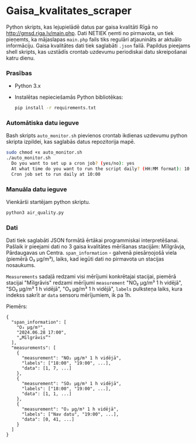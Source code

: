 # Gaisa_kvalitates_scraper
Python skripts, kas lejupielādē datus par gaisa kvalitāti Rīgā no http://gmsd.riga.lv/main.php. Dati NETIEK ņemti no pirmavota, un tiek pieņemts, ka mājaslapas `main.php` fails tiks regulāri atjaunināts ar aktuālo informāciju. Gaisa kvalitātes dati tiek saglabāti `.json` failā. Papildus pieejams shell skripts, kas uzstādīs crontab uzdevumu periodiskai datu skreipošanai katru dienu.

### Prasības
- Python 3.x
- Instalētas nepieciešamās Python bibliotēkas:

  ```bash
  pip install -r requirements.txt
  ```

### Automātiska datu ieguve
Bash skripts `auto_monitor.sh` pievienos crontab ikdienas uzdevumu python skripta izpildei, kas saglabās datus repozitorija mapē.
  ```bash
  sudo chmod +x auto_monitor.sh
  ./auto_monitor.sh 
    Do you want to set up a cron job? (yes/no): yes
    At what time do you want to run the script daily? (HH:MM format): 10:00
    Cron job set to run daily at 10:00
  ```

### Manuāla datu ieguve
Vienkārši startējam python skriptu.
```bash
python3 air_quality.py
```

### Dati
Dati tiek saglabāti JSON formātā ērtākai programmiskai interpretēšanai. Pašlaik ir pieejami dati no 3 gaisa kvalitātes mērīšanas stacijām: Mīlgrāvja, Pārdaugavas un Centra. 
`span_information` - galvenā piesārņojošā viela (piemērā O₃ µg/m³), laiks, kad iegūti dati no pirmavota un stacijas nosaukums.

`Measurements` sadaļā redzami visi mērījumi konkrētajai stacijai, piemērā stacijai "Mīlgrāvis" redzami mērījumi `measurement` "NO₂ µg/m³ 1 h vidējā", "SO₂ µg/m³ 1 h vidējā", "O₃ µg/m³ 1 h vidējā", `labels` pulksteņa laiks, kura indekss sakrīt ar `data` sensoru mērījumiem, ik pa 1h.

Piemērs:
```
{
  "span_information": [
    "O₃ µg/m³",
    "2024.06.28 17:00",
    "„Mīlgrāvis”"
  ],
  "measurements": [
    {
      "measurement": "NO₂ µg/m³ 1 h vidējā",
      "labels": ["18:00", "19:00", ...],
      "data": [1, 7, ...]
    },
    {
      "measurement": "SO₂ µg/m³ 1 h vidējā",
      "labels": ["18:00", "19:00", ...],
      "data": [1, 1, ...]
    },
    {
      "measurement": "O₃ µg/m³ 1 h vidējā",
      "labels": ["Nav datu", "19:00", ...],
      "data": [0, 41, ...]
    }
  ]
}
```
